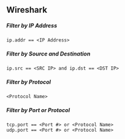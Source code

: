 ## Wireshark

##### Filter by IP Address
	ip.addr == <IP Address>
	
##### Filter by Source and Destination
	ip.src == <SRC IP> and ip.dst == <DST IP>

##### Filter by Protocol
	<Protocol Name>

##### Filter by Port or Protocol
	tcp.port == <Port #> or <Protocol Name>
	udp.port == <Port #> or <Protocol Name>
	